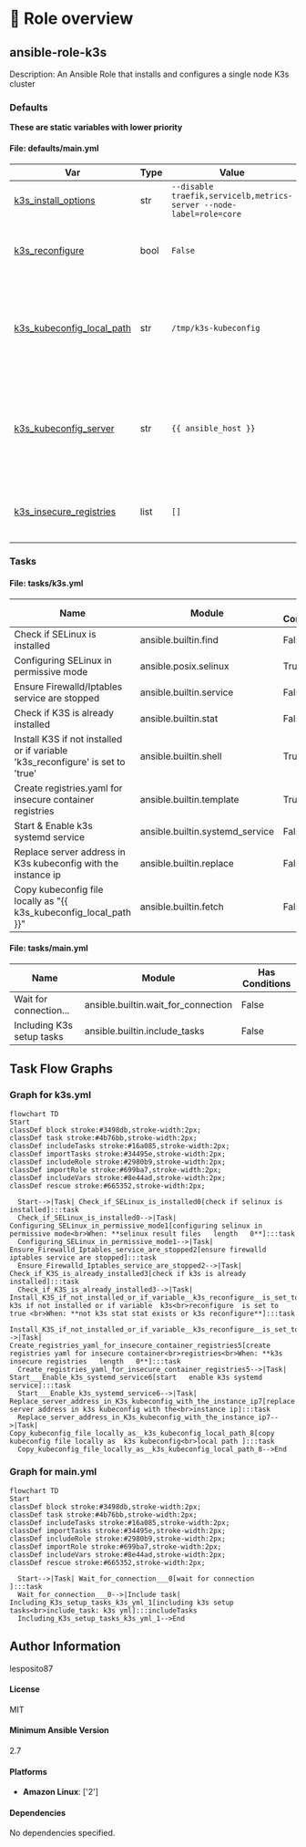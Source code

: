 <!-- DOCSIBLE START -->

# 📃 Role overview

## ansible-role-k3s



Description: An Ansible Role that installs and configures a single node K3s cluster












### Defaults

**These are static variables with lower priority**

#### File: defaults/main.yml

| Var          | Type         | Value       |Required    | Title       |
|--------------|--------------|-------------|------------|-------------|
| [k3s_install_options](defaults/main.yml#L4)   | str | `--disable traefik,servicelb,metrics-server --node-label=role=core` |    False  |  K3s install options |
| [k3s_reconfigure](defaults/main.yml#L8)   | bool | `False` |    False  |  Force K3s reconfiguration even if K3s was already initialized |
| [k3s_kubeconfig_local_path](defaults/main.yml#L12)   | str | `/tmp/k3s-kubeconfig` |    False  |  Local path on your machine where the kubeconfig file for connecting to the K3s cluster will be copied |
| [k3s_kubeconfig_server](defaults/main.yml#L16)   | str | `{{ ansible_host }}` |    False  |  IP address used to configure K3s kubeconfig. Defaults to the host the playbook is currently running on |
| [k3s_insecure_registries](defaults/main.yml#L20)   | list | `[]` |    False  |  List of Insecure Container Registries to configure |





### Tasks


#### File: tasks/k3s.yml

| Name | Module | Has Conditions |
| ---- | ------ | -------------- |
| Check if SELinux is installed | ansible.builtin.find | False |
| Configuring SELinux in permissive mode | ansible.posix.selinux | True |
| Ensure Firewalld/Iptables service are stopped | ansible.builtin.service | False |
| Check if K3S is already installed | ansible.builtin.stat | False |
| Install K3S if not installed or if variable 'k3s_reconfigure' is set to 'true' | ansible.builtin.shell | True |
| Create registries.yaml for insecure container registries | ansible.builtin.template | True |
| Start & Enable k3s systemd service | ansible.builtin.systemd_service | False |
| Replace server address in K3s kubeconfig with the instance ip | ansible.builtin.replace | False |
| Copy kubeconfig file locally as "{{ k3s_kubeconfig_local_path }}" | ansible.builtin.fetch | False |

#### File: tasks/main.yml

| Name | Module | Has Conditions |
| ---- | ------ | -------------- |
| Wait for connection... | ansible.builtin.wait_for_connection | False |
| Including K3s setup tasks | ansible.builtin.include_tasks | False |


## Task Flow Graphs



### Graph for k3s.yml

```mermaid
flowchart TD
Start
classDef block stroke:#3498db,stroke-width:2px;
classDef task stroke:#4b76bb,stroke-width:2px;
classDef includeTasks stroke:#16a085,stroke-width:2px;
classDef importTasks stroke:#34495e,stroke-width:2px;
classDef includeRole stroke:#2980b9,stroke-width:2px;
classDef importRole stroke:#699ba7,stroke-width:2px;
classDef includeVars stroke:#8e44ad,stroke-width:2px;
classDef rescue stroke:#665352,stroke-width:2px;

  Start-->|Task| Check_if_SELinux_is_installed0[check if selinux is installed]:::task
  Check_if_SELinux_is_installed0-->|Task| Configuring_SELinux_in_permissive_mode1[configuring selinux in permissive mode<br>When: **selinux result files   length   0**]:::task
  Configuring_SELinux_in_permissive_mode1-->|Task| Ensure_Firewalld_Iptables_service_are_stopped2[ensure firewalld iptables service are stopped]:::task
  Ensure_Firewalld_Iptables_service_are_stopped2-->|Task| Check_if_K3S_is_already_installed3[check if k3s is already installed]:::task
  Check_if_K3S_is_already_installed3-->|Task| Install_K3S_if_not_installed_or_if_variable__k3s_reconfigure__is_set_to__true_4[install k3s if not installed or if variable  k3s<br>reconfigure  is set to  true <br>When: **not k3s stat stat exists or k3s reconfigure**]:::task
  Install_K3S_if_not_installed_or_if_variable__k3s_reconfigure__is_set_to__true_4-->|Task| Create_registries_yaml_for_insecure_container_registries5[create registries yaml for insecure container<br>registries<br>When: **k3s insecure registries   length   0**]:::task
  Create_registries_yaml_for_insecure_container_registries5-->|Task| Start___Enable_k3s_systemd_service6[start   enable k3s systemd service]:::task
  Start___Enable_k3s_systemd_service6-->|Task| Replace_server_address_in_K3s_kubeconfig_with_the_instance_ip7[replace server address in k3s kubeconfig with the<br>instance ip]:::task
  Replace_server_address_in_K3s_kubeconfig_with_the_instance_ip7-->|Task| Copy_kubeconfig_file_locally_as__k3s_kubeconfig_local_path_8[copy kubeconfig file locally as  k3s kubeconfig<br>local path ]:::task
  Copy_kubeconfig_file_locally_as__k3s_kubeconfig_local_path_8-->End
```


### Graph for main.yml

```mermaid
flowchart TD
Start
classDef block stroke:#3498db,stroke-width:2px;
classDef task stroke:#4b76bb,stroke-width:2px;
classDef includeTasks stroke:#16a085,stroke-width:2px;
classDef importTasks stroke:#34495e,stroke-width:2px;
classDef includeRole stroke:#2980b9,stroke-width:2px;
classDef importRole stroke:#699ba7,stroke-width:2px;
classDef includeVars stroke:#8e44ad,stroke-width:2px;
classDef rescue stroke:#665352,stroke-width:2px;

  Start-->|Task| Wait_for_connection___0[wait for connection   ]:::task
  Wait_for_connection___0-->|Include task| Including_K3s_setup_tasks_k3s_yml_1[including k3s setup tasks<br>include_task: k3s yml]:::includeTasks
  Including_K3s_setup_tasks_k3s_yml_1-->End
```





## Author Information
lesposito87

#### License

MIT

#### Minimum Ansible Version

2.7

#### Platforms

- **Amazon Linux**: ['2']


#### Dependencies

No dependencies specified.
<!-- DOCSIBLE END -->
